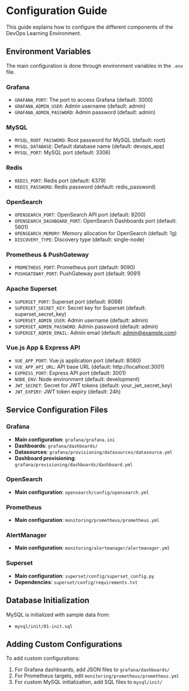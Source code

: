 # Configuration Guide

This guide explains how to configure the different components of the DevOps Learning Environment.

## Environment Variables

The main configuration is done through environment variables in the `.env` file.

### Grafana

- `GRAFANA_PORT`: The port to access Grafana (default: 3000)
- `GRAFANA_ADMIN_USER`: Admin username (default: admin)
- `GRAFANA_ADMIN_PASSWORD`: Admin password (default: admin)

### MySQL

- `MYSQL_ROOT_PASSWORD`: Root password for MySQL (default: root)
- `MYSQL_DATABASE`: Default database name (default: devops_app)
- `MYSQL_PORT`: MySQL port (default: 3306)

### Redis

- `REDIS_PORT`: Redis port (default: 6379)
- `REDIS_PASSWORD`: Redis password (default: redis_password)

### OpenSearch

- `OPENSEARCH_PORT`: OpenSearch API port (default: 9200)
- `OPENSEARCH_DASHBOARD_PORT`: OpenSearch Dashboards port (default: 5601)
- `OPENSEARCH_MEMORY`: Memory allocation for OpenSearch (default: 1g)
- `DISCOVERY_TYPE`: Discovery type (default: single-node)

### Prometheus & PushGateway

- `PROMETHEUS_PORT`: Prometheus port (default: 9090)
- `PUSHGATEWAY_PORT`: PushGateway port (default: 9091)

### Apache Superset

- `SUPERSET_PORT`: Superset port (default: 8088)
- `SUPERSET_SECRET_KEY`: Secret key for Superset (default: superset_secret_key)
- `SUPERSET_ADMIN_USER`: Admin username (default: admin)
- `SUPERSET_ADMIN_PASSWORD`: Admin password (default: admin)
- `SUPERSET_ADMIN_EMAIL`: Admin email (default: admin@example.com)

### Vue.js App & Express API

- `VUE_APP_PORT`: Vue.js application port (default: 8080)
- `VUE_APP_API_URL`: API base URL (default: http://localhost:3001)
- `EXPRESS_PORT`: Express API port (default: 3001)
- `NODE_ENV`: Node environment (default: development)
- `JWT_SECRET`: Secret for JWT tokens (default: your_jwt_secret_key)
- `JWT_EXPIRY`: JWT token expiry (default: 24h)

## Service Configuration Files

### Grafana

- **Main configuration**: `grafana/grafana.ini`
- **Dashboards**: `grafana/dashboards/`
- **Datasources**: `grafana/provisioning/datasources/datasource.yml`
- **Dashboard provisioning**: `grafana/provisioning/dashboards/dashboard.yml`

### OpenSearch

- **Main configuration**: `opensearch/config/opensearch.yml`

### Prometheus

- **Main configuration**: `monitoring/prometheus/prometheus.yml`

### AlertManager

- **Main configuration**: `monitoring/alertmanager/alertmanager.yml`

### Superset

- **Main configuration**: `superset/config/superset_config.py`
- **Dependencies**: `superset/config/requirements.txt`

## Database Initialization

MySQL is initialized with sample data from:
- `mysql/init/01-init.sql`

## Adding Custom Configurations

To add custom configurations:

1. For Grafana dashboards, add JSON files to `grafana/dashboards/`
2. For Prometheus targets, edit `monitoring/prometheus/prometheus.yml`
3. For custom MySQL initialization, add SQL files to `mysql/init/`
